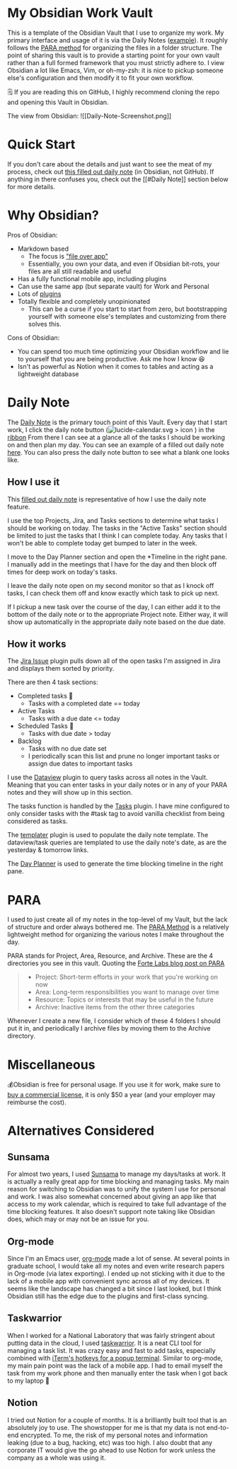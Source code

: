# My Obsidian Work Vault

This is a template of the Obsidian Vault that I use to organize my work. My primary interface and usage of it is via the Daily Notes ([example](2024-12-21)). It roughly follows the [PARA method](https://fortelabs.com/blog/para/) for organizing the files in a folder structure. The point of sharing this vault is to provide a starting point for your own vault rather than a full formed framework that you must strictly adhere to.  I view Obsidian a lot like Emacs, Vim, or oh-my-zsh: it is nice to pickup someone else's configuration and then modify it to fit your own workflow.

🗒 If you are reading this on GitHub, I highly recommend cloning the repo and opening this Vault in Obsidian.

The view from Obsidian:
![[Daily-Note-Screenshot.png]]

# Quick Start

If you don't care about the details and just want to see the meat of my process, check out [this filled out daily note](2024-12-21) (in Obsidian, not GitHub).  If anything in there confuses you, check out the [[#Daily Note]] section below for more details.
# Why Obsidian?

Pros of Obsidian:
- Markdown based
	- The focus is ["file over app"](https://stephango.com/file-over-app)
	- Essentially, you own your data, and even if Obsidian bit-rots, your files are all still readable and useful
- Has a fully functional mobile app, including plugins
- Can use the same app (but separate vault) for Work and Personal
- Lots of [plugins](https://obsidian.md/plugins)
- Totally flexible and completely unopinionated
	- This can be a curse if you start to start from zero, but bootstrapping yourself with someone else's templates and customizing from there solves this.

Cons of Obsidian:

- You can spend too much time optimizing your Obsidian workflow and lie to yourself that you are being productive. Ask me how I know 😆
- Isn't as powerful as Notion when it comes to tables and acting as a lightweight database

# Daily Note

The [Daily Note](https://help.obsidian.md/Plugins/Daily+notes) is the primary touch point of this Vault.  Every day that I start work, I click the daily note button (![lucide-calendar.svg > icon](https://publish-01.obsidian.md/access/f786db9fac45774fa4f0d8112e232d67/Attachments/icons/lucide-calendar.svg) ) in the [ribbon](https://help.obsidian.md/User+interface/Ribbon)  From there I can see at a glance all of the tasks I should be working on and then plan my day.   You can see an example of a filled out daily note [here](2024-12-21). You can also press the daily note button to see what a blank one looks like.

## How I use it

This [filled out daily note](2024-12-21) is representative of how I use the daily note feature.

I use the top Projects, Jira, and Tasks sections to determine what tasks I should be working on today.  The tasks in the "Active Tasks" section should be limited to just the tasks that I think I can complete today.  Any tasks that I won't be able to complete today get bumped to later in the week.

I move to the Day Planner section and open the *Timeline in the right pane. I manually add in the meetings that I have for the day and then block off times for deep work on today's tasks.

I leave the daily note open on my second monitor so that as I knock off tasks, I can check them off and know exactly which task to pick up next.

If I pickup a new task over the course of the day, I can either add it to the bottom of the daily note or to the appropriate Project note. Either way, it will show up automatically in the appropriate daily note based on the due date.
## How it works

The [Jira Issue](https://obsidian.md/plugins?id=obsidian-jira-issue) plugin pulls down all of the open tasks I'm assigned in Jira and displays them sorted by priority. 

There are then 4 task sections:
- Completed tasks 🎉
	- Tasks with a completed date == today
- Active Tasks
	- Tasks with a due date <= today
- Scheduled Tasks 📆
	- Tasks with due date > today
- Backlog
	- Tasks with no due date set
	- I periodically scan this list and prune no longer important tasks or assign due dates to important tasks

 I use the [Dataview](https://obsidian.md/plugins?id=dataview) plugin to query tasks across all notes in the Vault. Meaning that you can enter tasks in your daily notes or in any of your PARA notes and they will show up in this section.
 
 The tasks function is handled by the [Tasks](https://obsidian.md/plugins?id=obsidian-tasks-plugin) plugin.  I have mine configured to only consider tasks with the #task tag to avoid vanilla checklist from being considered as tasks.

The [templater](https://obsidian.md/plugins?id=templater-obsidian) plugin is used to populate the daily note template.  The dataview/task queries are templated to use the daily note's date, as are the yesterday & tomorrow links.

The [Day Planner](https://github.com/ivan-lednev/obsidian-day-planner) is used to generate the time blocking timeline in the right pane.

# PARA

I used to just create all of my notes in the top-level of my Vault, but the lack of structure and order always bothered me.  The [PARA Method](https://fortelabs.com/blog/para/) is a relatively lightweight method for organizing the various notes I make throughout the day.

PARA stands for Project, Area, Resource, and Archive.  These are the 4 directories you see in this vault.  Quoting the [Forte Labs blog post on PARA](https://fortelabs.com/blog/para/)

> - Project: Short-term efforts in your work that you're working on now
> - Area: Long-term responsibilities you want to manage over time
> - Resource: Topics or interests that may be useful in the future
> - Archive: Inactive items from the other three categories

Whenever I create a new file, I consider which of these 4 folders I should put it in, and periodically I archive files by moving them to the Archive directory.

# Miscellaneous

💰Obsidian is free for personal usage. If you use it for work, make sure to [buy a commercial license](https://help.obsidian.md/teams/license), it is only $50 a year (and your employer may reimburse the cost).

# Alternatives Considered

## Sunsama

For almost two years, I used [Sunsama](https://www.sunsama.com/) to manage my days/tasks at work.  It is actually a really great app for time blocking and managing tasks.  My main reason for switching to Obsidian was to unify the system I use for personal and work.  I was also somewhat concerned about giving an app like that access to my work calendar, which is required to take full advantage of the time blocking features.  It also doesn't support note taking like Obsidian does, which may or may not be an issue for you.

## Org-mode

Since I'm an Emacs user, [org-mode](https://orgmode.org/) made a lot of sense.  At several points in graduate school, I would take all my notes and even write research papers in Org-mode (via latex exporting). I ended up not sticking with it due to the lack of a mobile app with convenient sync across all of my devices.  It seems like the landscape has changed a bit since I last looked, but I think Obsidian still has the edge due to the plugins and first-class syncing.

## Taskwarrior

When I worked for a National Laboratory that was fairly stringent about putting data in the cloud, I used [taskwarrior](https://taskwarrior.org/).  It is a neat CLI tool for managing a task list.  It was crazy easy and fast to add tasks, especially combined with [iTerm's hotkeys for a popup terminal](https://apple.stackexchange.com/questions/48796/iterm-as-a-slide-out-terminal-from-the-top-of-the-screen).  Similar to org-mode, my main pain point was the lack of a mobile app.  I had to email myself the task from my work phone and then manually enter the task when I got back to my laptop 🤮

## Notion

I tried out Notion for a couple of months.  It is a brilliantly built tool that is an absolutely joy to use.  The showstopper for me is that my data is not end-to-end encrypted.  To me, the risk of my personal notes and information leaking (due to a bug, hacking, etc) was too high. I also doubt that any corporate IT would give the go ahead to use Notion for work unless the company as a whole was using it.